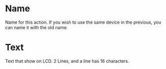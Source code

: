 <i class="icon-font"></i>Name
===================
Name for this action. If you wish to use the same device in the previous, you can name it with the old name.

<i class="icon-font"></i>Text
===================
Text that show on LCD. 2 Lines, and a line has 16 characters.